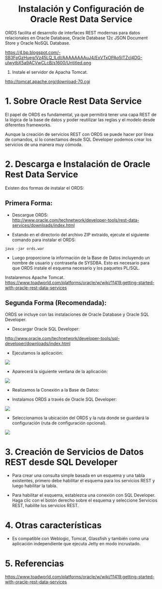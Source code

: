 <h1 align="center">
    Instalación y Configuración de Oracle Rest Data Service
</h1>



ORDS facilita el desarrollo de interfaces REST modernas para datos relacionales en Oracle Database, Oracle Database 12c JSON Document Store y Oracle NoSQL Database. 


https://4.bp.blogspot.com/-SB3FpGzHueg/Vz45LQ_lLdI/AAAAAAAAuJ4/ExVTxOPAo5ITZcl4DG-uIwytbX5a9ACVwCLcB/s1600/Untitled.png


1. Instale el servidor de Apacha Tomcat.

<http://tomcat.apache.org/download-70.cgi>

# 1. Sobre Oracle Rest Data Service

El papel de ORDS es fundamental, ya que permitirá tener una capa REST de la lógica de la base de datos y poder reutilizar las reglas y el modelo desde diferentes frameworks.

Aunque la creación de servicios REST con ORDS se puede hacer por línea de comandos, si lo conectamos desde SQL Developer podemos crear los servicios de una manera muy cómoda.

# 2. Descarga e Instalación de Oracle Rest Data Service

Existen dos formas de instalar el ORDS:

## Primera Forma:

+ Descargue ORDS:  
<http://www.oracle.com/technetwork/developer-tools/rest-data-services/downloads/index.html>

+ Estando en el directorio del archivo ZIP extraído, ejecute el siguiente comando para instalar el ORDS:  
```
java -jar ords.war
```
+ Luego proporcione la información de la Base de Datos incluyendo un nombre de usuario y contraseña de SYSDBA. Esto es necesario para que ORDS instale el esquema necesario y los paquetes PL/SQL.

Instalaremos Apache Tomcat.
<https://www.toadworld.com/platforms/oracle/w/wiki/11419.getting-started-with-oracle-rest-data-services>


## Segunda Forma (Recomendada):

ORDS se incluye con las instalaciones de Oracle Database y Oracle SQL Developer.

+ Descargar Oracle SQL Developer:  

<http://www.oracle.com/technetwork/developer-tools/sql-developer/downloads/index.html>

+ Ejecutamos la aplicación:  

<img src="http://res.cloudinary.com/dwj4kbnam/image/upload/v1517442306/sshot-199_zsjahm.png">

+ Aparecerá la siguiente ventana de la aplicación:  

<img src="http://res.cloudinary.com/dwj4kbnam/image/upload/v1517442555/sshot-1_y5g2jt.png">

+ Realizamos la Conexión a la Base de Datos:  

+ Instalamos ORDS a través de Oracle SQL Developer:  

<img src="http://res.cloudinary.com/dwj4kbnam/image/upload/v1517442943/sshot-2_mais6e.png">

+ Seleccionamos la ubicación del ORDS y la ruta donde se guardará la configuración (ruta de configuración opcional).  

<img src="http://res.cloudinary.com/dwj4kbnam/image/upload/v1517448934/sshot-3_m62sdw.png">

# 3. Creación de Servicios de Datos REST desde SQL Developer

+ Para crear una consulta simple basada en un esquema y una tabla existentes, primero debe habilitar el esquema para los servicios REST y luego habilitar la tabla.

+ Para habilitar el esquema, establezca una conexión con SQL Developer. Haga clic con el botón derecho sobre el esquema y seleccione Servicios REST, habilite los servicios REST.

# 4. Otras características

+ Es compatible con Weblogic, Tomcat, Glassfish y también como una aplicación independiente que ejecuta Jetty en modo incrustado.



# 5. Referencias

<https://www.toadworld.com/platforms/oracle/w/wiki/11419.getting-started-with-oracle-rest-data-services>